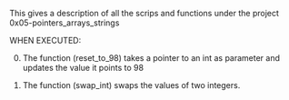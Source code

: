 This gives a description of all the scrips and functions under the project 0x05-pointers_arrays_strings

WHEN EXECUTED:

0. The function (reset_to_98) takes a pointer to an int as parameter and updates the value it points to 98

1. The function (swap_int) swaps the values of two integers.
